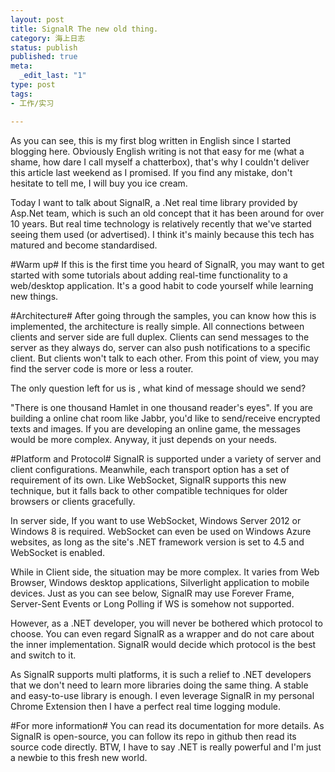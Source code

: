 ```yaml
--- 
layout: post
title: SignalR The new old thing.
category: 海上日志 
status: publish 
published: true
meta: 
  _edit_last: "1"
type: post
tags: 
- 工作/实习

---
```

As you can see, this is my first blog written in English since I started blogging here. Obviously English writing is not that easy for me (what a shame, how dare I call myself a chatterbox), that's why I couldn't deliver this article last weekend as I promised. If you find any mistake, don't hesitate to tell me, I will buy you ice cream.

Today I want to talk about SignalR, a .Net real time library provided by Asp.Net team, which is such an old concept that it has been around for over 10 years. But real time technology is relatively recently that we've started seeing them used (or advertised). I think it's mainly because this tech has matured and become standardised. 

#Warm up#
If this is the first time you heard of SignalR, you may want to get started with some tutorials about adding real-time functionality to a web/desktop application. It's a good habit to code yourself while learning new things. 

#Architecture#
After going through the samples, you can know how this is implemented, the architecture is really simple. All connections between clients and server side are full duplex. Clients can send messages to the server as they always do, server can also push notifications to a specific client. But clients won't talk to each other. From this point of view, you may find the server code is more or less a router. 

The only question left for us is , what kind of message should we send? 

"There is one thousand Hamlet in one thousand reader's eyes". If you are building a online chat room like Jabbr, you'd like to send/receive encrypted texts and images. If you are developing an online game, the messages would be more complex. Anyway, it just depends on your needs.

#Platform and Protocol#
SignalR is supported under a variety of server and client configurations. Meanwhile, each transport option has a set of requirement of its own. Like WebSocket, SignalR supports this new technique, but it falls back to other compatible techniques for older browsers or clients gracefully. 

In server side, If you want to use WebSocket, Windows Server 2012 or Windows 8 is required. WebSocket can even be used on Windows Azure websites, as long as the site's .NET framework version is set to 4.5 and WebSocket is enabled. 

While in Client side, the situation may be more complex. It varies from Web Browser, Windows desktop applications, Silverlight application to mobile devices. Just as you can see below, SignalR may use Forever Frame, Server-Sent Events or Long Polling if WS is somehow not supported.

However, as a .NET developer, you will never be bothered which protocol to choose. You can even regard SignalR as a wrapper and do not care about the inner implementation. SignalR would decide which protocol is the best and switch to it.

As SignalR supports multi platforms, it is such a relief to .NET developers that we don't need to learn more libraries doing the same thing. A stable and  easy-to-use library is enough. I even leverage SignalR in my personal Chrome Extension then I have a perfect real time logging module.

#For more information#
You can read its documentation for more details. As SignalR is open-source, you can follow its repo in github then read its source code directly. BTW, I have to say .NET is really powerful and I'm just a newbie to this fresh new world.

